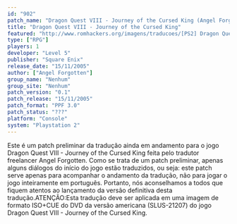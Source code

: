 ```yaml
---
id: "902"
patch_name: "Dragon Quest VIII - Journey of the Cursed King (Angel Forgotten)"
title: "Dragon Quest VIII - Journey of the Cursed King"
featured: "http://www.romhackers.org/imagens/traducoes/[PS2] Dragon Quest VIII - Journey of the Cursed King - Angel Forgotten - 1.jpg"
type: ["RPG"]
players: 1
developer: "Level 5"
publisher: "Square Enix"
release_date: "15/11/2005"
author: ["Angel Forgotten"]
group_name: "Nenhum"
group_site: "Nenhum"
patch_version: "0.1"
patch_release: "15/11/2005"
patch_format: "PPF 3.0"
patch_status: "???"
platform: "Console"
system: "Playstation 2"
---
```


Este é um patch preliminar da tradução ainda em andamento para o jogo Dragon Quest VIII - Journey of the Cursed King feita pelo tradutor freelancer Angel Forgotten. Como se trata de um patch preliminar, apenas alguns diálogos do início do jogo estão traduzidos, ou seja: este patch serve apenas para acompanhar o andamento da tradução, não para jogar o jogo inteiramente em português. Portanto, nós aconselhamos a todos que fiquem atentos ao lançamento da versão definitiva desta tradução.ATENÇÃO:Esta tradução deve ser aplicada em uma imagem de formato ISO+CUE do DVD da versão americana (SLUS-21207) do jogo Dragon Quest VIII - Journey of the Cursed King.